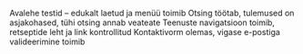 Avalehe testid – edukalt laetud ja menüü toimib
Otsing töötab, tulemused on asjakohased, tühi otsing annab veateate
Teenuste navigatsioon toimib, retseptide leht ja link kontrollitud
Kontaktivorm olemas, vigase e-postiga valideerimine toimib

